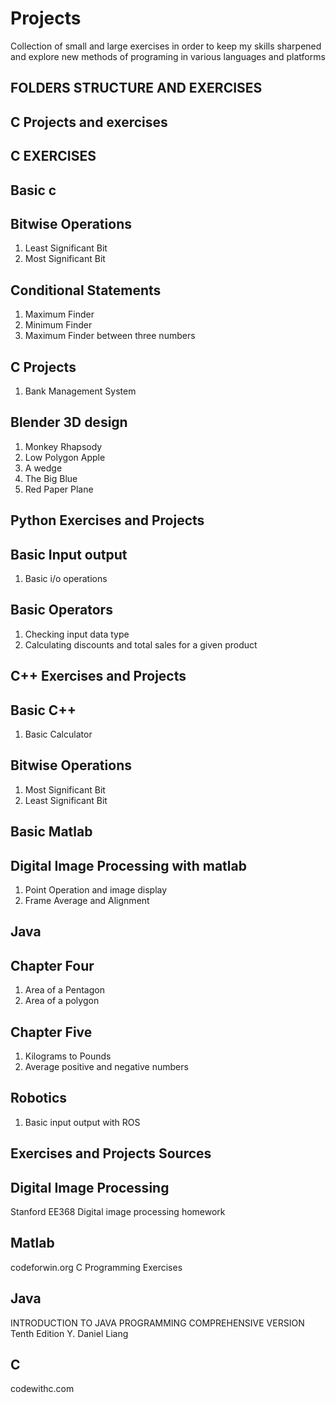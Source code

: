 # Projects
Collection of small and large exercises in order to keep my skills sharpened and explore new methods of programing in various languages and platforms

**FOLDERS STRUCTURE AND EXERCISES**
------------------------------------------------------------------------------------------------------------------------------------------------------
C Projects and exercises
------------------------------------------------------------------------------------------------------------------------------------------------------
C EXERCISES
------------------------------------------------------------------------------------------------------------------------------------------------------
 Basic c
------------------------------------------------------------------------------------------------------------------------------------------------------
 Bitwise Operations
------------------------------------------------------------------------------------------------------------------------------------------------------
 1. Least Significant Bit
 2. Most Significant Bit

 Conditional Statements
------------------------------------------------------------------------------------------------------------------------------------------------------
 1. Maximum Finder
 2. Minimum Finder
 3. Maximum Finder between three numbers

C Projects
------------------------------------------------------------------------------------------------------------------------------------------------------
 1. Bank Management System


Blender 3D design
------------------------------------------------------------------------------------------------------------------------------------------------------
1. Monkey Rhapsody
2. Low Polygon Apple
3. A wedge
4. The Big Blue
5. Red Paper Plane

Python Exercises and Projects
------------------------------------------------------------------------------------------------------------------------------------------------------
 Basic Input output
------------------------------------------------------------------------------------------------------------------------------------------------------
1. Basic i/o operations

 Basic Operators
------------------------------------------------------------------------------------------------------------------------------------------------------
1. Checking input data type
2. Calculating discounts and total sales for a given product

C++ Exercises and Projects
------------------------------------------------------------------------------------------------------------------------------------------------------

 Basic C++
------------------------------------------------------------------------------------------------------------------------------------------------------
1. Basic Calculator

 Bitwise Operations
------------------------------------------------------------------------------------------------------------------------------------------------------
1. Most Significant Bit
2. Least Significant Bit 

Basic Matlab
------------------------------------------------------------------------------------------------------------------------------------------------------
Digital Image Processing with matlab
------------------------------------------------------------------------------------------------------------------------------------------------------
1. Point Operation and image display
2. Frame Average and Alignment 

Java
------------------------------------------------------------------------------------------------------------------------------------------------------
 Chapter Four
------------------------------------------------------------------------------------------------------------------------------------------------------

1. Area of a Pentagon
2. Area of a polygon

Chapter Five
------------------------------------------------------------------------------------------------------------------------------------------------------

1. Kilograms to Pounds
2. Average positive and negative numbers


Robotics
------------------------------------------------------------------------------------------------------------------------------------------------------
1. Basic input output with ROS


**Exercises and Projects Sources**
------------------------------------------------------------------------------------------------------------------------------------------------------

Digital Image Processing
------------------------------------------------------------------------------------------------------------------------------------------------------
Stanford EE368 Digital image processing homework

Matlab
------------------------------------------------------------------------------------------------------------------------------------------------------
codeforwin.org C Programming Exercises

Java
------------------------------------------------------------------------------------------------------------------------------------------------------
INTRODUCTION TO JAVA PROGRAMMING COMPREHENSIVE VERSION Tenth Edition Y. Daniel Liang

C
---------------------------------------------------------------------------------------------------------------------------------------------------
codewithc.com